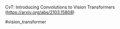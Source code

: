 CvT: Introducing Convolutions to Vision Transformers (https://arxiv.org/abs/2103.15808)

#vision_transformer 